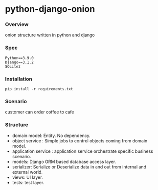 # python-django-onion
### Overview
onion structure written in python and django


### Spec
```
Python==3.9.0
Django==3.1.2
SQLite3
```


### Installation
```pip install -r requirements.txt```


### Scenario
customer can order coffee to cafe


### Structure
* domain model: Entity. No dependency.
* object service : Simple jobs to control objects coming from domain model.
* application service : application service orchestrate specific business scenario.
* models: Django ORM based database access layer.
* serializer: Serialize or Deserialize data in and out from internal and external world.
* views: UI layer.
* tests: test layer.





